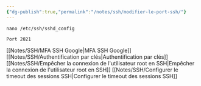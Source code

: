 ```yaml
---
{"dg-publish":true,"permalink":"/notes/ssh/modifier-le-port-ssh/"}
---
```


```
nano /etc/ssh/sshd_config

Port 2021
```
[[Notes/SSH/MFA SSH Google\|MFA SSH Google]]
[[Notes/SSH/Authentification par clés\|Authentification par clés]]
[[Notes/SSH/Empêcher la connexion de l'utilisateur root en SSH\|Empêcher la connexion de l'utilisateur root en SSH]]
[[Notes/SSH/Configurer le timeout des sessions SSH\|Configurer le timeout des sessions SSH]]


